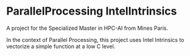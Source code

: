 # ParallelProcessing IntelIntrinsics
A project for the Specialized Master in HPC-AI from Mines Paris.

In the context of Parallel Processing, this project uses Intel Intrinsics to vectorize a simple function at a low C level.
